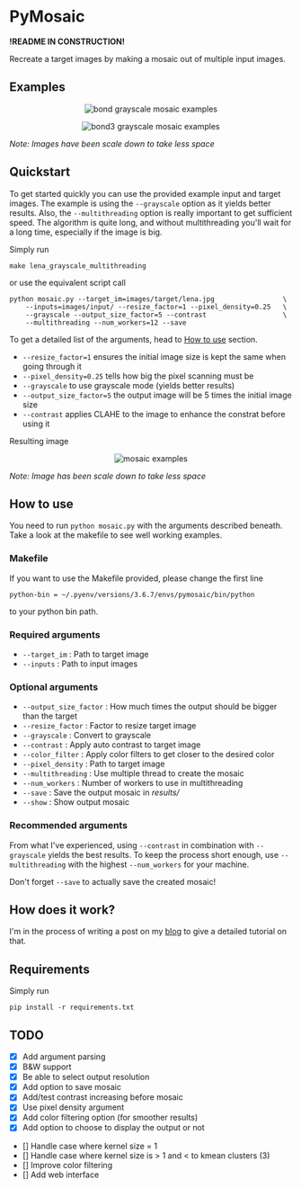 # PyMosaic

**!README IN CONSTRUCTION!**

Recreate a target images by making a mosaic out of multiple input images.

## Examples

<p align="center">
    <img src="https://i.imgur.com/q7yQ1KE.jpg" alt="bond grayscale mosaic examples"/>
</p>


<p align="center">
    <img src="https://i.imgur.com/g6w1319.jpg" alt="bond3 grayscale mosaic examples"/>
</p>

*Note: Images have been scale down to take less space*

## Quickstart

To get started quickly you can use the provided example input and target images. The example is using the `--grayscale` option as it yields better results. Also, the `--multithreading` option is really important to get sufficient speed. The algorithm is quite long, and without multithreading you'll wait for a long time, especially if the image is big. 

Simply run

    make lena_grayscale_multithreading

or use the equivalent script call

    python mosaic.py --target_im=images/target/lena.jpg			        \
		--inputs=images/input/ --resize_factor=1 --pixel_density=0.25	\
		--grayscale --output_size_factor=5 --contrast 					\
		--multithreading --num_workers=12 --save

To get a detailed list of the arguments, head to [How to use](#how-to-use) section.

- `--resize_factor=1` ensures the initial image size is kept the same when going through it
- `--pixel_density=0.25` tells how big the pixel scanning must be
- `--grayscale` to use grayscale mode (yields better results)
- `--output_size_factor=5` the output image will be 5 times the initial image size
- `--contrast` applies CLAHE to the image to enhance the constrat before using it

Resulting image

<p align="center">
    <img src="https://i.imgur.com/9M8qXnK.jpg" alt="mosaic examples"/>
</p>

*Note: Image has been scale down to take less space*

## How to use

You need to run `python mosaic.py` with the arguments described beneath. Take a look at the makefile to see well working examples.

### Makefile

If you want to use the Makefile provided, please change the first line 

    python-bin = ~/.pyenv/versions/3.6.7/envs/pymosaic/bin/python

to your python bin path.

### Required arguments

- `--target_im`             : Path to target image
- `--inputs`                : Path to input images

### Optional arguments

- `--output_size_factor`    : How much times the output should be bigger than the target
- `--resize_factor`         : Factor to resize target image
- `--grayscale`             : Convert to grayscale
- `--contrast`              : Apply auto contrast to target image
- `--color_filter`          : Apply color filters to get closer to the desired color
- `--pixel_density`         : Path to target image
- `--multithreading`        : Use multiple thread to create the mosaic
- `--num_workers`           : Number of workers to use in multithreading
- `--save`                  : Save the output mosaic in *results/*
- `--show`                  : Show output mosaic

### Recommended arguments

From what I've experienced, using `--contrast` in combination with `--grayscale` yields the best results. To keep the process short enough, use `--multithreading` with the highest `--num_workers` for your machine.

Don't forget `--save` to actually save the created mosaic!

## How does it work?

I'm in the process of writing a post on my [blog](https://www.blog.victormeunier.com) to give a detailed tutorial on that.

## Requirements

Simply run

    pip install -r requirements.txt

## TODO

- [X] Add argument parsing
- [X] B&W support
- [X] Be able to select output resolution
- [X] Add option to save mosaic
- [X] Add/test contrast increasing before mosaic
- [X] Use pixel density argument
- [X] Add color filtering option (for smoother results)
- [X] Add option to choose to display the output or not
- [] Handle case where kernel size = 1
- [] Handle case where kernel size is > 1 and < to kmean clusters (3)
- [] Improve color filtering
- [] Add web interface
